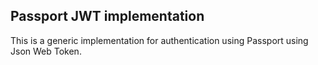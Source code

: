 ## Passport JWT implementation
This is a generic implementation for authentication using Passport using Json Web Token.